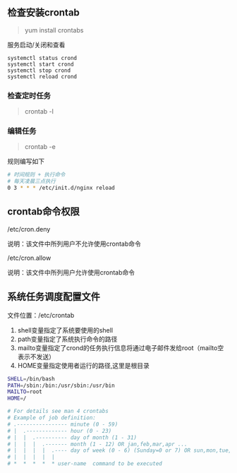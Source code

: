 

## 检查安装crontab

> yum install crontabs 

服务启动/关闭和查看

```
systemctl status crond
systemctl start crond
systemctl stop crond
systemctl reload crond
```

### 检查定时任务

> crontab -l

### 编辑任务

> crontab -e

规则编写如下

```sh
# 时间规则 + 执行命令
# 每天凌晨三点执行
0 3 * * * /etc/init.d/nginx reload
```

## crontab命令权限

/etc/cron.deny

说明：该文件中所列用户不允许使用crontab命令

/etc/cron.allow

说明：该文件中所列用户允许使用crontab命令

## 系统任务调度配置文件

文件位置：/etc/crontab

1. shell变量指定了系统要使用的shell
2. path变量指定了系统执行命令的路径
3. mailto变量指定了crond的任务执行信息将通过电子邮件发给root（mailto空表示不发送）
4. HOME变量指定使用者运行的路径,这里是根目录

```bash
SHELL=/bin/bash
PATH=/sbin:/bin:/usr/sbin:/usr/bin
MAILTO=root
HOME=/ 

# For details see man 4 crontabs
# Example of job definition:
# .---------------- minute (0 - 59)
# |  .------------- hour (0 - 23)
# |  |  .---------- day of month (1 - 31)
# |  |  |  .------- month (1 - 12) OR jan,feb,mar,apr ...
# |  |  |  |  .---- day of week (0 - 6) (Sunday=0 or 7) OR sun,mon,tue,wed,thu,fri,sat
# |  |  |  |  |
# *  *  *  *  * user-name  command to be executed
```

